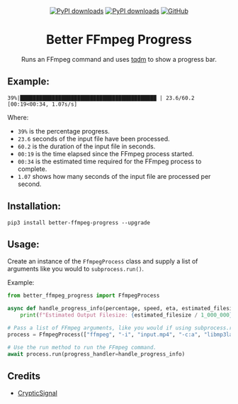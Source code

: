 <div align="center">

[![PyPI downloads](https://img.shields.io/pypi/dm/better-ffmpeg-progress?label=PyPI&color=blue)](https://pypistats.org/packages/pypistats)
[![PyPI downloads](https://img.shields.io/pypi/dw/better-ffmpeg-progress?label=PyPI&color=blue)](https://pypistats.org/packages/pypistats)
[![GitHub](https://img.shields.io/github/license/crypticsignal/better-ffmpeg-progress?label=License&color=blue)](LICENSE.txt)

# Better FFmpeg Progress

Runs an FFmpeg command and uses [tqdm](https://github.com/tqdm/tqdm) to show a progress bar.

</div>

## Example:

```
39%|███████████████████████████████████████████ | 23.6/60.2 [00:19<00:34, 1.07s/s]
```

Where:

- `39%` is the percentage progress.
- `23.6` seconds of the input file have been processed.
- `60.2` is the duration of the input file in seconds.
- `00:19` is the time elapsed since the FFmpeg process started.
- `00:34` is the estimated time required for the FFmpeg process to complete.
- `1.07` shows how many seconds of the input file are processed per second.

## Installation:

`pip3 install better-ffmpeg-progress --upgrade`

## Usage:

Create an instance of the `FfmpegProcess` class and supply a list of arguments like you would to `subprocess.run()`.

 Example:

```py
from better_ffmpeg_progress import FfmpegProcess

async def handle_progress_info(percentage, speed, eta, estimated_filesize):
    print(f"Estimated Output Filesize: {estimated_filesize / 1_000_000} MB")

# Pass a list of FFmpeg arguments, like you would if using subprocess.run()
process = FfmpegProcess(["ffmpeg", "-i", "input.mp4", "-c:a", "libmp3lame", "output.mp3"])

# Use the run method to run the FFmpeg command.
await process.run(progress_handler=handle_progress_info)
```

## Credits
- [CrypticSignal](https://github.com/CrypticSignal/better-ffmpeg-progress)
